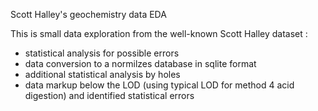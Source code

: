 Scott Halley's geochemistry data EDA

This is small data exploration from the well-known Scott Halley dataset : 
- statistical analysis for possible errors
- data conversion to a normilzes database in sqlite format
- additional statistical analysis by holes
- data markup below the LOD (using typical LOD for method 4 acid digestion) and identified statistical errors
